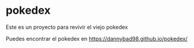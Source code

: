 # pokedex
Este es un proyecto para revivir el viejo pokedex

Puedes encontrar el pokedex en https://dannybad98.github.io/pokedex/
